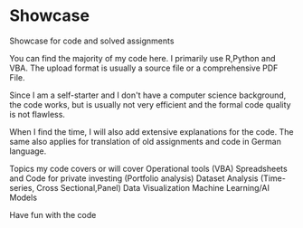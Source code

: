 # Showcase
Showcase for code and solved assignments

You can find the majority of my code here. I primarily use R,Python and VBA.
The upload format is usually a source file or a comprehensive PDF File.

Since I am a self-starter and I don't have a computer science background, the code works, but is usually not very efficient and the formal code quality is not flawless.

When I find the time, I will also add extensive explanations for the code.
The same also applies for translation of old assignments and code in German language.

Topics my code covers or will cover
Operational tools (VBA)
Spreadsheets and Code for private investing (Portfolio analysis)
Dataset Analysis (Time-series, Cross Sectional,Panel)
Data Visualization 
Machine Learning/AI Models

Have fun with the code
#
